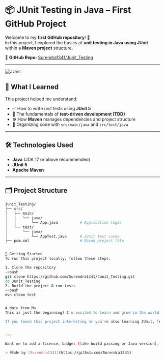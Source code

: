 # 📦 JUnit Testing in Java – First GitHub Project

Welcome to my **first GitHub repository**! 🎉  
In this project, I explored the basics of **unit testing in Java using JUnit** within a **Maven project** structure.

🔗 **GitHub Repo:** [Surendra1341/Junit_Testing](https://github.com/Surendra1341/Junit_Testing.git)

---


![JUnit](https://github.com/user-attachments/assets/1f5e1fe6-56b8-432d-830b-88b6441bfbbf)


## 🧠 What I Learned

This project helped me understand:

- ✅ How to write unit tests using **JUnit 5**
- 🧪 The fundamentals of **test-driven development (TDD)**
- ⚙️ How **Maven** manages dependencies and project structure
- 📁 Organizing code with `src/main/java` and `src/test/java`

---

## 🛠️ Technologies Used

- **Java** (JDK 17 or above recommended)
- **JUnit 5**
- **Apache Maven**

---

## 🗂️ Project Structure

```bash
Junit_Testing/
├── src/
│   ├── main/
│   │   └── java/
│   │       └── App.java          # Application logic
│   └── test/
│       └── java/
│           └── AppTest.java      # JUnit test cases
├── pom.xml                       # Maven project file


🚀 Getting Started
To run this project locally, follow these steps:

1. Clone the repository
->bash
git clone https://github.com/Surendra1341/Junit_Testing.git
cd Junit_Testing
2. Build the project & run tests
->bash
mvn clean test


A Note from Me
This is just the beginning! I'm excited to learn and grow in the world of Java development and software testing.

If you found this project interesting or you're also learning JUnit, feel free to ⭐ the repo or connect with me on GitHub!


---

Want me to add a license, badges (like build passing or Java version), or a cool banner at the top? I can help with that too!

✨ Made by [Surendra1341](https://github.com/Surendra1341)
